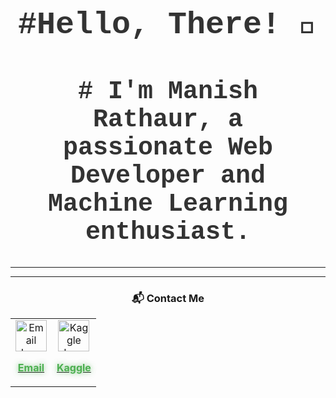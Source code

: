 <div align="center">

<h1 style="font-family: 'Courier New', monospace; font-size: 50px; text-align: center; color: #333;">#Hello, There! 👋</h1>
<h2 style="font-family: 'Courier New', monospace; font-size: 40px; text-align: center; color: #333;"># I'm <strong>Manish Rathaur</strong>, a passionate Web Developer and Machine Learning enthusiast.</h2>
<hr>

---

### 📬 Contact Me  
<table>
  <tr>
    <td align="center">
      <a href="mailto:mrathaur704@gmail.com" title="Email Me">
        <img src="https://img.icons8.com/ios-filled/50/4caf50/new-post.png" alt="Email Icon" width="50">
        <p style="color: #4caf50; font-weight: bold; text-shadow: 0px 0px 8px rgba(76, 175, 80, 0.7);">Email</p>
      </a>
    </td>
    <td align="center">
      <a href="https://www.kaggle.com/manishrathaur" title="Kaggle Profile">
        <img src="https://img.icons8.com/color/48/000000/kaggle.png" alt="Kaggle Icon" width="50">
        <p style="color: #4caf50; font-weight: bold; text-shadow: 0px 0px 8px rgba(76, 175, 80, 0.7);">Kaggle</p>
      </a>
    </td>
  </tr>
</table>

</div>
